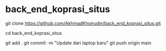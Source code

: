 # back_end_koprasi_situs
git clone https://github.com/AkhmadKhoirudin/back_end_koprasi_situs.git


cd back_end_koprasi_situs


git add .
git commit -m "Update dari laptop baru"
git push origin main

